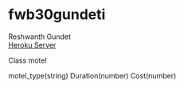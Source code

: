# fwb30gundeti
Reshwanth Gundet <br>
[Heroku Server](https://fwb30gundeti.herokuapp.com/)

Class motel

motel_type(string)
Duration(number)
Cost(number)
